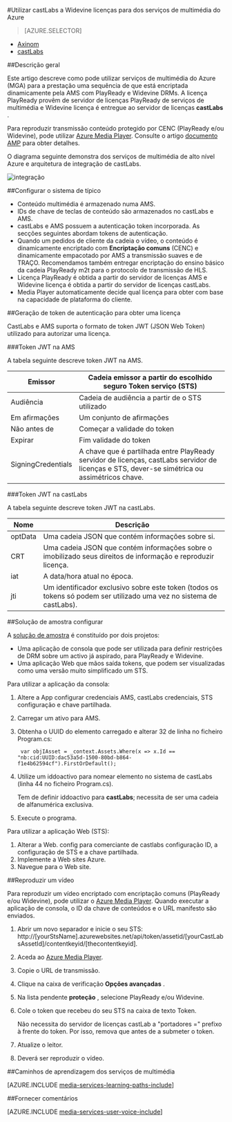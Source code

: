 <properties 
    pageTitle="Utilizar castLabs a Widevine licenças para dos serviços de multimédia do Azure | Microsoft Azure" 
    description="Este artigo descreve como pode utilizar serviços de multimédia do Azure (MGA) para a prestação uma sequência de que está encriptada dinamicamente pela AMS com PlayReady e Widevine DRMs. A licença PlayReady provêm de servidor de licenças PlayReady de serviços de multimédia e Widevine licença é entregue ao servidor de licenças castLabs." 
    services="media-services" 
    documentationCenter="" 
    authors="Mingfeiy" 
    manager="erikre" 
    editor=""/>

<tags 
    ms.service="media-services" 
    ms.workload="media" 
    ms.tgt_pltfrm="na" 
    ms.devlang="na" 
    ms.topic="article" 
    ms.date="09/26/2016"  
    ms.author="Mingfeiy;willzhan;Juliako"/>


#<a name="using-castlabs-to-deliver-widevine-licenses-to-azure-media-services"></a>Utilizar castLabs a Widevine licenças para dos serviços de multimédia do Azure

> [AZURE.SELECTOR]
- [Axinom](media-services-axinom-integration.md)
- [castLabs](media-services-castlabs-integration.md)

##<a name="overview"></a>Descrição geral

Este artigo descreve como pode utilizar serviços de multimédia do Azure (MGA) para a prestação uma sequência de que está encriptada dinamicamente pela AMS com PlayReady e Widevine DRMs. A licença PlayReady provêm de servidor de licenças PlayReady de serviços de multimédia e Widevine licença é entregue ao servidor de licenças **castLabs** .

Para reproduzir transmissão conteúdo protegido por CENC (PlayReady e/ou Widevine), pode utilizar [Azure Media Player](http://amsplayer.azurewebsites.net/azuremediaplayer.html). Consulte o artigo [documento AMP](http://amp.azure.net/libs/amp/latest/docs/) para obter detalhes.

O diagrama seguinte demonstra dos serviços de multimédia de alto nível Azure e arquitetura de integração de castLabs.

![integração](./media/media-services-castlabs-integration/media-services-castlabs-integration.png)

##<a name="typical-system-set-up"></a>Configurar o sistema de típico

- Conteúdo multimédia é armazenado numa AMS.
- IDs de chave de teclas de conteúdo são armazenados no castLabs e AMS.
- castLabs e AMS possuem a autenticação token incorporada. As secções seguintes abordam tokens de autenticação. 
- Quando um pedidos de cliente da cadeia o vídeo, o conteúdo é dinamicamente encriptado com **Encriptação comuns** (CENC) e dinamicamente empacotado por AMS a transmissão suaves e de TRAÇO. Recomendamos também entregar encriptação do ensino básico da cadeia PlayReady m2t para o protocolo de transmissão de HLS.
- Licença PlayReady é obtida a partir do servidor de licenças AMS e Widevine licença é obtida a partir do servidor de licenças castLabs. 
- Media Player automaticamente decide qual licença para obter com base na capacidade de plataforma do cliente. 

##<a name="authentication-token-generation-for-getting-a-license"></a>Geração de token de autenticação para obter uma licença

CastLabs e AMS suporta o formato de token JWT (JSON Web Token) utilizado para autorizar uma licença. 

###<a name="jwt-token-in-ams"></a>Token JWT na AMS 

A tabela seguinte descreve token JWT na AMS. 

Emissor|Cadeia emissor a partir do escolhido seguro Token serviço (STS)
---|---
Audiência|Cadeia de audiência a partir de o STS utilizado
Em afirmações|Um conjunto de afirmações
Não antes de|Começar a validade do token
Expirar|Fim validade do token
SigningCredentials|A chave que é partilhada entre PlayReady servidor de licenças, castLabs servidor de licenças e STS, dever-se simétrica ou assimétricos chave.

###<a name="jwt-token-in-castlabs"></a>Token JWT na castLabs

A tabela seguinte descreve token JWT na castLabs. 

Nome|Descrição
---|---
optData|Uma cadeia JSON que contém informações sobre si. 
CRT|Uma cadeia JSON que contém informações sobre o imobilizado seus direitos de informação e reproduzir licença.
iat|A data/hora atual no época.
jti|Um identificador exclusivo sobre este token (todos os tokens só podem ser utilizado uma vez no sistema de castLabs).

##<a name="sample-solution-set-up"></a>Solução de amostra configurar 

A [solução de amostra](https://github.com/AzureMediaServicesSamples/CastlabsIntegration) é constituído por dois projetos:

-   Uma aplicação de consola que pode ser utilizada para definir restrições de DRM sobre um activo já aspirado, para PlayReady e Widevine.
-   Uma aplicação Web que mãos saída tokens, que podem ser visualizadas como uma versão muito simplificado um STS.


Para utilizar a aplicação da consola:

1.  Altere a App configurar credenciais AMS, castLabs credenciais, STS configuração e chave partilhada.
2.  Carregar um ativo para AMS.
3.  Obtenha o UUID do elemento carregado e alterar 32 de linha no ficheiro Program.cs:

         var objIAsset = _context.Assets.Where(x => x.Id == "nb:cid:UUID:dac53a5d-1500-80bd-b864-f1e4b62594cf").FirstOrDefault();

4.  Utilize um iddoactivo para nomear elemento no sistema de castLabs (linha 44 no ficheiro Program.cs).

    Tem de definir iddoactivo para **castLabs**; necessita de ser uma cadeia de alfanumérica exclusiva.

5.  Execute o programa.


Para utilizar a aplicação Web (STS):

1.  Alterar a Web. config para comerciante de castlabs configuração ID, a configuração de STS e a chave partilhada.
2.  Implemente a Web sites Azure.
3.  Navegue para o Web site.

##<a name="playing-back-a-video"></a>Reproduzir um vídeo

Para reproduzir um vídeo encriptado com encriptação comuns (PlayReady e/ou Widevine), pode utilizar o [Azure Media Player](http://amsplayer.azurewebsites.net/azuremediaplayer.html). Quando executar a aplicação de consola, o ID da chave de conteúdos e o URL manifesto são enviados.

1.  Abrir um novo separador e inicie o seu STS: http://[yourStsName].azurewebsites.net/api/token/assetid/[yourCastLabsAssetId]/contentkeyid/[thecontentkeyid].
2.  Aceda ao [Azure Media Player](http://amsplayer.azurewebsites.net/azuremediaplayer.html).
3.  Copie o URL de transmissão.
4.  Clique na caixa de verificação **Opções avançadas** .
5.  Na lista pendente **proteção** , selecione PlayReady e/ou Widevine.
6.  Cole o token que recebeu do seu STS na caixa de texto Token. 
    
    Não necessita do servidor de licenças castLab a "portadores =" prefixo à frente do token. Por isso, remova que antes de a submeter o token.
7.  Atualize o leitor.
8.  Deverá ser reproduzir o vídeo.


##<a name="media-services-learning-paths"></a>Caminhos de aprendizagem dos serviços de multimédia

[AZURE.INCLUDE [media-services-learning-paths-include](../../includes/media-services-learning-paths-include.md)]

##<a name="provide-feedback"></a>Fornecer comentários

[AZURE.INCLUDE [media-services-user-voice-include](../../includes/media-services-user-voice-include.md)]
